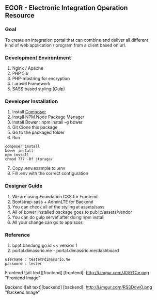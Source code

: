 ## EGOR - Electronic Integration Operation Resource

### Goal
To create an integration portal that can combine and deliver all different kind of web application / program from a client based on url.

### Development Environtment
1. Nginx / Apache
2. PHP 5.6
3. PHP-mbstring for encryption
4. Laravel Framework
5. SASS based styling (Gulp)

### Developer Installation

1. Install [Composer](https://getcomposer.org/)
2. Install NPM [Node Package Manager](https://www.npmjs.com/)
3. Install Bower : npm install -g bower
4. Git Clone this package
5. Go to the packaged folder
6. Run 
```` shell
composer install
bower install
npm install
chmod 777 -Rf storage/
````
7. Copy .env.example to .env
8. Fill .env with the correct configuration


### Designer Guide

1. We are using Foundation CSS for Frontend
2. Bootstrap-sass + AdminLTE for Backend
3. You can check all of the styling at assets/sass
4. All of bower installed package goes to public/assets/vendor
5. You can do gulp servef after doing npm install
6. All your change can go to app.scss

### Reference
1. bppt.bandung.go.id << version 1
2. portal.dimassrio.me - portal.dimassrio.me/dashboard
````
username : tester@dimassrio.me
password : tester
````
Frontend
![alt text][frontend]
[frontend]: http://i.imgur.com/J0t0TCe.png "Frontend Image"


Backend
![alt text][backend]
[backend]: http://i.imgur.com/RS3DdwO.png "Backend Image"